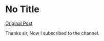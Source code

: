 # No Title

[Original Post](https://discourse.onlinedegree.iitm.ac.in/t/164277/257)

<p>Thanks sir, Now I subscribed to the channel.</p>